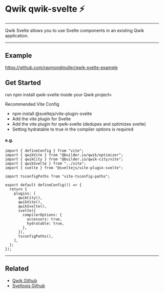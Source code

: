 # Qwik qwik-svelte ⚡️

---

Qwik Svelte allows you to use Svelte components in an existing Qwik application.

---

## Example
https://github.com/raymondmuller/qwik-svelte-example

## Get Started

run npm install qwik-svelte inside your Qwik project<

Recommended Vite Config

- npm install @sveltejs/vite-plugin-svelte
- Add the vite plugin for Svelte
- Add the vite plugin for qwik-svelte (dedupes and optimizes svelte)
- Setting hydratable to true in the compiler options is required

#### e.g.

```
import { defineConfig } from "vite";
import { qwikVite } from "@builder.io/qwik/optimizer";
import { qwikCity } from "@builder.io/qwik-city/vite";
import { qwikSvelte } from "../vite";
import { svelte } from "@sveltejs/vite-plugin-svelte";

import tsconfigPaths from "vite-tsconfig-paths";

export default defineConfig(() => {
  return {
    plugins: [
      qwikCity(),
      qwikVite(),
      qwikSvelte(),
      svelte({
        compilerOptions: {
          accessors: true,
          hydratable: true,
        },
      }),
      tsconfigPaths(),
    ],
  };
});
```

---

## Related

- [Qwik Github](https://github.com/BuilderIO/qwik)
- [Sveltosis Github](https://github.com/sveltosis/sveltosis)
